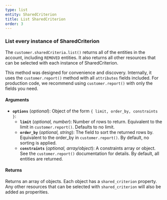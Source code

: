 ```yaml
---
type: list
entity: SharedCriterion
title: List SharedCriterion
order: 3
---
```


### List every instance of SharedCriterion

The `customer.sharedCriteria.list()` returns all of the entities in the account, including `REMOVED` entities. It also returns all other resources that can be selected with each instance of SharedCriterion.

This method was designed for convenience and discovery. Internally, it uses the `customer.report()` method with all `attributes` fields included. For production code, we recommend using `customer.report()` with only the fields you need.

#### Arguments

- **`options`** (_optional_): Object of the form `{ limit, order_by, constraints }`:
  - **`limit`** (_optional, number_): Number of rows to return. Equivalent to the limit in `customer.report()`. Defaults to no limit.
  - **`order_by`** (_optional, string_): The field to sort the returned rows by. Equivalent to the order_by in `customer.report()`. By default, no sorting is applied.
  - **`constraints`** (_optional, array/object_): A constraints array or object. See the `customer.report()` documentation for details. By default, all entities are returned.

#### Returns

Returns an array of objects.
Each object has a `shared_criterion` property. Any other resources that can be selected with `shared_criterion` will also be added as properities.
